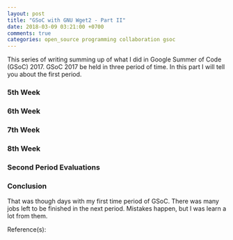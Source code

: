 ```yaml
---
layout: post
title: "GSoC with GNU Wget2 - Part II"
date: 2018-03-09 03:21:00 +0700
comments: true
categories: open_source programming collaboration gsoc
---
```


This series of writing summing up of what I did in Google Summer of Code (GSoC) 2017.
GSoC 2017 be held in three period of time. In this part I will tell you
about the first period.

### 5th Week

### 6th Week

### 7th Week

### 8th Week

### Second Period Evaluations

### Conclusion

That was though days with my first time period of GSoC. There was many jobs left
to be finished in the next period. Mistakes happen, but I was learn a lot from
them.

Reference(s):  

